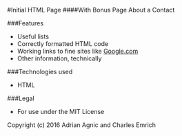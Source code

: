 #Initial HTML Page
####With Bonus Page About a Contact

###Features
* Useful lists
* Correctly formatted HTML code
* Working links to fine sites like [Google.com](http://google.com)
* Other information, technically

###Technologies used
* HTML

###Legal

* For use under the MIT License

Copyright (c) 2016 Adrian Agnic and Charles Emrich

<!-- Application name
Names of contributors
Description of the project's purpose
Complete setup/installation instructions
License information with a copyright and date
Additional sections to consider:

Technologies used
Known bugs
Contact information
Support or contribution instructions -->

